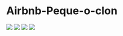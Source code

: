 # Airbnb-Peque-o-clon

<img src ="https://i.postimg.cc/htxx3d6s/Captura1.jpg"/>
<img src ="https://i.postimg.cc/PqjZGqkj/Captura2.jpg"/>
<img src ="https://i.postimg.cc/JnTBBcHr/Captura3.jpg"/>
<img src ="https://i.postimg.cc/yd6Zdrdp/Captura4.jpg"/>



